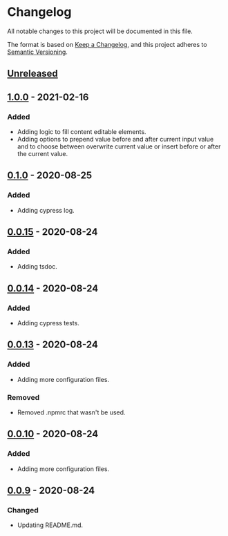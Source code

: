 # Changelog

All notable changes to this project will be documented in this file.

The format is based on [Keep a Changelog](https://keepachangelog.com/en/1.0.0/),
and this project adheres to [Semantic Versioning](https://semver.org/spec/v2.0.0.html).

## [Unreleased]

## [1.0.0] - 2021-02-16

### Added

- Adding logic to fill content editable elements.
- Adding options to prepend value before and after current input value and to choose between overwrite current value or insert before or after the current value.

## [0.1.0] - 2020-08-25

### Added

- Adding cypress log.

## [0.0.15] - 2020-08-24

### Added

- Adding tsdoc.

## [0.0.14] - 2020-08-24

### Added

- Adding cypress tests.

## [0.0.13] - 2020-08-24

### Added

- Adding more configuration files.

### Removed

- Removed .npmrc that wasn't be used.

## [0.0.10] - 2020-08-24

### Added

- Adding more configuration files.

## [0.0.9] - 2020-08-24

### Changed

- Updating README.md.

[unreleased]: https://github.com/danielferrarir/cypress-fill-command/compare/v0.1.0...HEAD
[1.0.0]: https://github.com/danielferrarir/cypress-fill-command/compare/v0.1.0...v1.0.0
[0.1.0]: https://github.com/danielferrarir/cypress-fill-command/compare/v0.0.15...v0.1.0
[0.0.15]: https://github.com/danielferrarir/cypress-fill-command/compare/v0.0.14...v0.0.15
[0.0.14]: https://github.com/danielferrarir/cypress-fill-command/compare/v0.0.13...v0.0.14
[0.0.13]: https://github.com/danielferrarir/cypress-fill-command/compare/v0.0.10...v0.0.13
[0.0.10]: https://github.com/danielferrarir/cypress-fill-command/compare/v0.0.9...v0.0.10
[0.0.9]: https://github.com/danielferrarir/cypress-fill-command/releases/tag/v0.0.9
